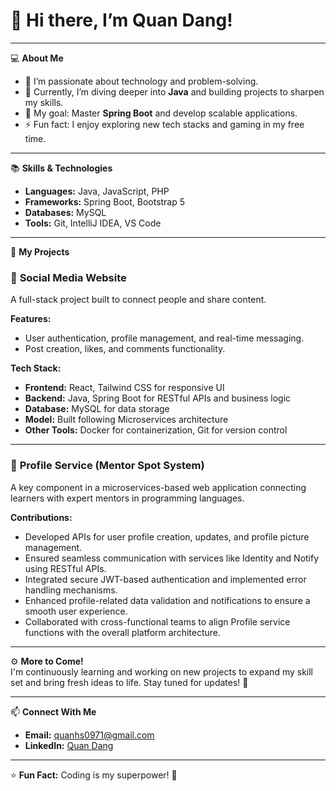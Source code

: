 # 👋 Hi there, I’m Quan Dang!  

---

💻 **About Me**  

- 🔭 I’m passionate about technology and problem-solving.  
- 🌱 Currently, I’m diving deeper into **Java** and building projects to sharpen my skills.  
- 🚀 My goal: Master **Spring Boot** and develop scalable applications.  
- ⚡ Fun fact: I enjoy exploring new tech stacks and gaming in my free time.  

---

📚 **Skills & Technologies**  

- **Languages:** Java, JavaScript, PHP  
- **Frameworks:** Spring Boot, Bootstrap 5  
- **Databases:** MySQL  
- **Tools:** Git, IntelliJ IDEA, VS Code  

---

🌟 **My Projects**  

### 🔗 **Social Media Website**  
A full-stack project built to connect people and share content.  

**Features:**  
- User authentication, profile management, and real-time messaging.  
- Post creation, likes, and comments functionality.  

**Tech Stack:**  
- **Frontend:** React, Tailwind CSS for responsive UI  
- **Backend:** Java, Spring Boot for RESTful APIs and business logic  
- **Database:** MySQL for data storage  
- **Model:** Built following Microservices architecture  
- **Other Tools:** Docker for containerization, Git for version control  

---

### 🔧 **Profile Service (Mentor Spot System)**  
A key component in a microservices-based web application connecting learners with expert mentors in programming languages.  

**Contributions:**  
- Developed APIs for user profile creation, updates, and profile picture management.  
- Ensured seamless communication with services like Identity and Notify using RESTful APIs.  
- Integrated secure JWT-based authentication and implemented error handling mechanisms.  
- Enhanced profile-related data validation and notifications to ensure a smooth user experience.  
- Collaborated with cross-functional teams to align Profile service functions with the overall platform architecture.  

---

⚙️ **More to Come!**  
I'm continuously learning and working on new projects to expand my skill set and bring fresh ideas to life. Stay tuned for updates! 🚀  

---

📫 **Connect With Me**  

- **Email:** quanhs0971@gmail.com  
- **LinkedIn:** [Quan Dang](https://linkedin.com/in/quandang08)  

---

⭐ **Fun Fact:** Coding is my superpower! 🚀  


